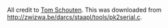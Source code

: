 All credit to [Tom Schouten](http://zwizwa.be/). This was downloaded from
<http://zwizwa.be/darcs/staapl/tools/pk2serial.c>.
